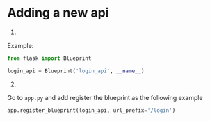# Adding a new api
1.

Example:
```py
from flask import Blueprint

login_api = Blueprint('login_api', __name__)
```

2.
Go to ```app.py``` and add register the blueprint as the following example

```py
app.register_blueprint(login_api, url_prefix='/login')
```
